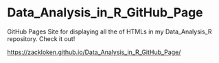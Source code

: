 # Data_Analysis_in_R_GitHub_Page
GitHub Pages Site for displaying all the of HTMLs in my Data_Analysis_R repository. Check it out! 

https://zackloken.github.io/Data_Analysis_in_R_GitHub_Page/
